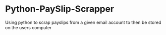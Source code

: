 # Python-PaySlip-Scrapper
Using python to scrap payslips from a given email account to then be stored on the users computer
